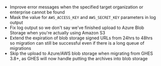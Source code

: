 - Improve error messages when the specified target organization or enterprise cannot be found
- Mask the value for `AWS_ACCESS_KEY` and `AWS_SECRET_KEY` parameters in log output
- Fix log output so we don't say we've finished upload to Azure Blob Storage when you're actually using Amazon S3
- Extend the expiration of blob storage signed URLs from 24hrs to 48hrs so migration can still be successful even if there is a long queue of migrations
- Skip the upload to Azure/AWS blob storage when migrating from GHES 3.8+, as GHES will now handle putting the archives into blob storage
